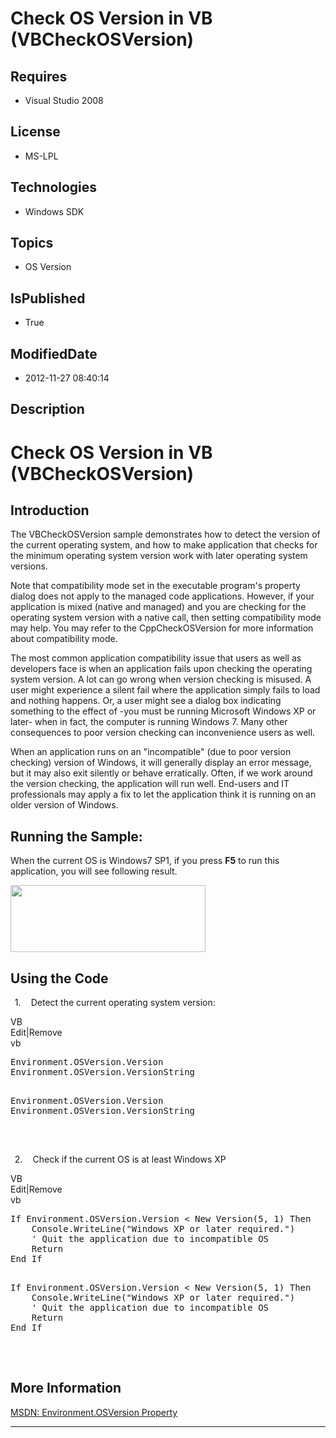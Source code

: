 # Check OS Version in VB (VBCheckOSVersion)
## Requires
* Visual Studio 2008
## License
* MS-LPL
## Technologies
* Windows SDK
## Topics
* OS Version
## IsPublished
* True
## ModifiedDate
* 2012-11-27 08:40:14
## Description

<h1>Check OS Version in <span style="">VB</span> (<span class="SpellE"><span style="">VB</span>CheckOSVersion</span>)<span style="">
</span></h1>
<h2>Introduction</h2>
<p class="MsoNormal"><span style="">The <span class="SpellE">VBCheckOSVersion</span> sample demonstrates how to detect the version of the current operating system, and how to make application that checks for the minimum operating system version work with
 later operating system versions. </span></p>
<p class="MsoNormal"><span style="">Note that compatibility mode set in the executable program's property dialog does not apply to the managed code applications. However, if your application is mixed (native and managed) and you are checking for the operating
 system version with a native call, then setting compatibility mode may help. You may refer to the
<span class="SpellE">CppCheckOSVersion</span> for more information about compatibility mode.
</span></p>
<p class="MsoNormal"><span style="">The most common application compatibility issue that users as well as developers face is when an application fails upon checking the operating system version. A lot can go wrong when version checking is misused. A user
 might experience a silent fail where the application simply fails to load and nothing happens. Or, a user might see a dialog box indicating something to the effect of -you must be running Microsoft Windows XP or later- when in fact, the computer is running
 Windows 7. Many other consequences to poor version checking can inconvenience users as well.
</span></p>
<p class="MsoNormal"><span style="">When an application runs on an &quot;incompatible&quot; (due to poor version checking) version of Windows, it will generally display an error message, but it may also exit silently or behave erratically. Often, if we work
 around the version checking, the application will run well. End-users and IT professionals may apply a fix to let the application think it is running on an older version of Windows.
</span></p>
<h2>Running the Sample:<span style=""> </span></h2>
<p class="MsoNormal"><span style=""></span></p>
<p class="MsoNormal"><span style="">When the current OS is Windows7 SP1, if you press
<b style="">F5</b> to run this application, you will see following result. </span>
</p>
<p class="MsoNormal"><span style=""><img src="/site/view/file/71350/1/image.png" alt="" width="312" height="107" align="middle">
</span><span style=""></span></p>
<p class="MsoNormal"><span style=""></span></p>
<h2>Using the Code<span style=""> </span></h2>
<p class="MsoListParagraph" style="text-indent:5.0pt"><span style=""><span style="">1.<span style="font:7.0pt &quot;Times New Roman&quot;">&nbsp;&nbsp;&nbsp;&nbsp;&nbsp;&nbsp;
</span></span></span><span style="">Detect the current operating system version: </span>
</p>
<div class="scriptcode">
<div class="pluginEditHolder" pluginCommand="mceScriptCode">
<div class="title"><span>VB</span></div>
<div class="pluginLinkHolder"><span class="pluginEditHolderLink">Edit</span>|<span class="pluginRemoveHolderLink">Remove</span>
</div>
<span class="hidden">vb</span>
<pre class="hidden">
Environment.OSVersion.Version
Environment.OSVersion.VersionString

</pre>
<pre id="codePreview" class="vb">
Environment.OSVersion.Version
Environment.OSVersion.VersionString

</pre>
</div>
</div>
<div class="endscriptcode">&nbsp;</div>
<p class="MsoListParagraphCxSpFirst"><span style=""></span></p>
<p class="MsoListParagraphCxSpLast" style="text-indent:5.0pt"><span style=""><span style="">2.<span style="font:7.0pt &quot;Times New Roman&quot;">&nbsp;&nbsp;&nbsp;&nbsp;&nbsp;&nbsp;
</span></span></span><span style="">Check if the current OS is at least Windows XP
</span></p>
<div class="scriptcode">
<div class="pluginEditHolder" pluginCommand="mceScriptCode">
<div class="title"><span>VB</span></div>
<div class="pluginLinkHolder"><span class="pluginEditHolderLink">Edit</span>|<span class="pluginRemoveHolderLink">Remove</span>
</div>
<span class="hidden">vb</span>
<pre class="hidden">
If Environment.OSVersion.Version &lt; New Version(5, 1) Then
    Console.WriteLine(&quot;Windows XP or later required.&quot;)
    ' Quit the application due to incompatible OS
    Return
End If

</pre>
<pre id="codePreview" class="vb">
If Environment.OSVersion.Version &lt; New Version(5, 1) Then
    Console.WriteLine(&quot;Windows XP or later required.&quot;)
    ' Quit the application due to incompatible OS
    Return
End If

</pre>
</div>
</div>
<div class="endscriptcode">&nbsp;</div>
<p class="MsoListParagraph"><span style=""></span></p>
<h2>More Information</h2>
<p class="MsoNormal"><span style=""><a href="http://msdn.microsoft.com/en-us/library/system.environment.osversion.aspx">MSDN: Environment.OSVersion Property</a>
</span></p>
<hr>
<div><a href="http://go.microsoft.com/?linkid=9759640" style="margin-top:3px"><img alt="" src="http://bit.ly/onecodelogo">
</a></div>
